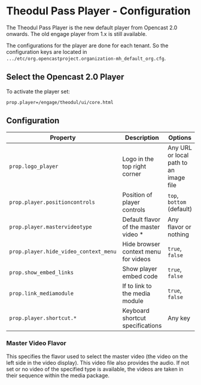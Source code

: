 Theodul Pass Player - Configuration
===================================

The Theodul Pass Player is the new default player from Opencast 2.0 onwards.  The old engage player from 1.x is still
available.

The configurations for the player are done for each tenant. So the configuration keys are located in
`.../etc/org.opencastproject.organization-mh_default_org.cfg`.

Select the Opencast 2.0 Player
------------------------------

To activate the player set:

    prop.player=/engage/theodul/ui/core.html


Configuration
-------------

|Property                              | Description                          | Options                                |
|--------------------------------------|--------------------------------------|----------------------------------------|
|`prop.logo_player`                    | Logo in the top right corner         | Any URL or local path to an image file |
|`prop.player.positioncontrols`        | Position of player controls          | `top`, `bottom` (default)              |
|`prop.player.mastervideotype`         | Default flavor of the master video * | Any flavor or nothing                  |
|`prop.player.hide_video_context_menu` | Hide browser context menu for videos | `true`, `false`                        |
|`prop.show_embed_links`               | Show player embed code               | `true`, `false`                        |
|`prop.link_mediamodule`               | If to link to the media module       | `true`, `false`                        |
|`prop.player.shortcut.*`              | Keyboard shortcut specifications     | Any key                                |


### Master Video Flavor

This specifies the flavor used to select the master video (the video on the left side in the video display). This video
file also provides the audio. If not set or no video of the specified type is available, the videos are taken in their
sequence within the media package.
